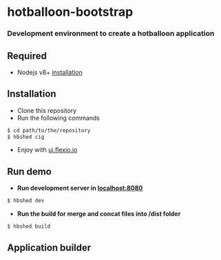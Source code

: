 # hotballoon-bootstrap
### Development environment to create a hotballoon application

## Required
- Nodejs v8+
[installation](https://docs.npmjs.com/getting-started/installing-node)


## Installation
- Clone this repository
- Run the following commands

```sh
$ cd path/to/the/repository
$ hbshed cig
```
- Enjoy with [ui.flexio.io](https://ui.flexio.io:8080)

## Run demo
- **Run development server in [localhost:8080](https://localhost:8080)**
```sh
$ hbshed dev
```
- **Run the build for merge and concat files into /dist folder**
```sh
$ hbshed build
```

## Application builder

```javascript


```
